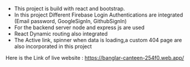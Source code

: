 * This project is build with react and bootstrap. 
* In this project Different Firebase Login Authentications are integrated (Email password, GoogleSignIn, GithubSignIn)
* For the backend server node and express js are used
* React Dynamic routing also integrated 
* The Active link, spinner when data is loading,a custom 404 page are also incorporated in this project

Here is the Link of live website :
https://banglar-canteen-254f0.web.app/


